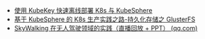 - [使用 KubeKey 快速离线部署 K8s 与 KubeSphere](https://mp.weixin.qq.com/s/hjtNfSRVYH1O2o_dj6ET4A)
- [基于 KubeSphere 的 K8s 生产实践之路-持久化存储之 GlusterFS](https://mp.weixin.qq.com/s/oTGgUqZ8WOKegufhxu1Sfw)
- [SkyWalking 在无人驾驶领域的实践（直播回放 + PPT） (qq.com)](https://mp.weixin.qq.com/s/FPd_ric5i9XA0M2j0Qmx5w)

